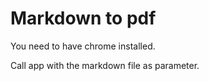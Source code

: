 # Markdown to pdf

You need to have chrome installed.

Call app with the markdown file as parameter.
